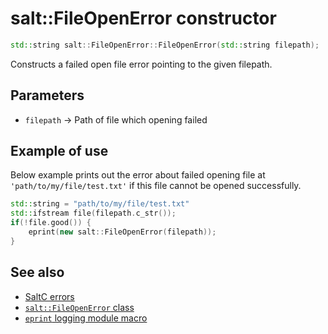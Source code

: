 # salt::FileOpenError constructor
```cpp
std::string salt::FileOpenError::FileOpenError(std::string filepath);
```
Constructs a failed open file error pointing to the given filepath.

## Parameters
+ `filepath` -> Path of file which opening failed

## Example of use
Below example prints out the error about failed opening file at `'path/to/my/file/test.txt'` if this file cannot be opened successfully.
```cpp
std::string = "path/to/my/file/test.txt"
std::ifstream file(filepath.c_str());
if(!file.good()) {
    eprint(new salt::FileOpenError(filepath));
}
```

## See also
+ [SaltC errors](../README.md)
+ [`salt::FileOpenError` class](README.md)
+ [`eprint` logging module macro](<eprint-link-placeholder>)